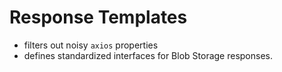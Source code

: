 # Response Templates

- filters out noisy `axios` properties
- defines standardized interfaces for Blob Storage responses.